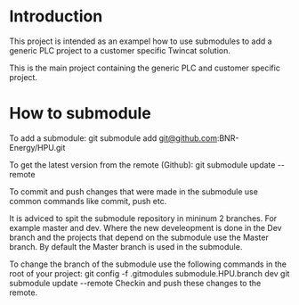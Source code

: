# Introduction

This project is intended as an exampel how to use submodules to add a generic 
PLC project to a customer specific Twincat solution.


This is the main project containing the generic PLC and customer specific
project.

# How to submodule

To add a submodule:
	git submodule add git@github.com:BNR-Energy/HPU.git

To get the latest version from the remote (Github):
	git submodule update --remote

To commit and push changes that were made in the submodule use common commands
like commit, push etc.

It is adviced to spit the submodule repository in mininum 2 branches. For
example master and dev. Where the new develeopment is done in the Dev branch and
the projects that depend on the submodule use the Master branch. By default the
Master branch is used in the submodule.

To change the branch of the submodule use the following commands in the root of
your project:
	git config -f .gitmodules submodule.HPU.branch dev
	git submodule update --remote
Checkin and push these changes to the remote.